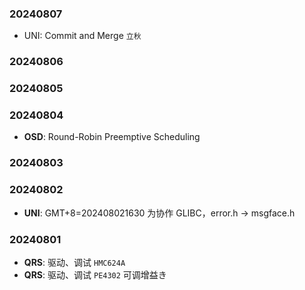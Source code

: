 


### 20240807

- UNI: Commit and Merge `立秋`

### 20240806

### 20240805

### 20240804

- **OSD**: Round-Robin Preemptive Scheduling

### 20240803

### 20240802

- **UNI**: GMT+8=202408021630 为协作 GLIBC，error.h -> msgface.h


### 20240801

- **QRS**: 驱动、调试 `HMC624A` 
- **QRS**: 驱动、调试 `PE4302`  可调增益き

